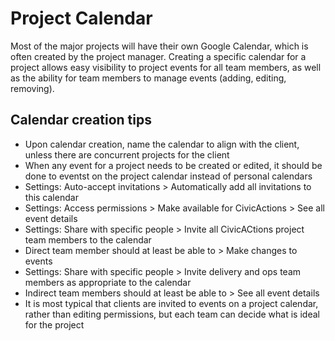# Project Calendar 

Most of the major projects will have their own Google Calendar, which is often created by the project manager. Creating a specific calendar for a project allows easy visibility to project events for all team members, as well as the ability for team members to manage events (adding, editing, removing).

## Calendar creation tips

*   Upon calendar creation, name the calendar to align with the client, unless there are concurrent projects for the client
*   When any event for a project needs to be created or edited, it should be done to eventst on the project calendar instead of personal calendars
*   Settings: Auto-accept invitations > Automatically add all invitations to this calendar
*   Settings: Access permissions > Make available for CivicActions > See all event details
*   Settings: Share with specific people > Invite all CivicACtions project team members to the calendar
*   Direct team member should at least be able to > Make changes to events 
*   Settings: Share with specific people > Invite delivery and ops team members as appropriate to the calendar
*   Indirect team members should at least be able to > See all event details
*   It is  most typical that clients are invited to events on a project calendar, rather than editing permissions, but each team can decide what is ideal for the project
